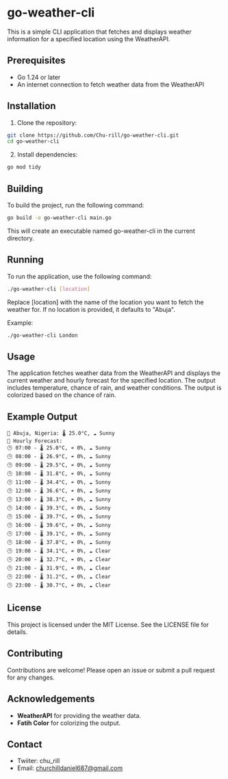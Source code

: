 # go-weather-cli

This is a simple CLI application that fetches and displays weather information for a specified location using the WeatherAPI.

## Prerequisites

- Go 1.24 or later
- An internet connection to fetch weather data from the WeatherAPI

## Installation

1. Clone the repository:

```bash
git clone https://github.com/Chu-rill/go-weather-cli.git
cd go-weather-cli
```

2. Install dependencies:

```bash
go mod tidy
```

## Building

To build the project, run the following command:

```bash
go build -o go-weather-cli main.go
```

This will create an executable named go-weather-cli in the current directory.

## Running

To run the application, use the following command:

```bash
./go-weather-cli [location]
```

Replace [location] with the name of the location you want to fetch the weather for. If no location is provided, it defaults to "Abuja".

Example:

```bash
./go-weather-cli London
```

## Usage

The application fetches weather data from the WeatherAPI and displays the current weather and hourly forecast for the specified location. The output includes temperature, chance of rain, and weather conditions. The output is colorized based on the chance of rain.

## Example Output

```
📍 Abuja, Nigeria: 🌡️ 25.0°C, ☁️ Sunny
📅 Hourly Forecast:
🕒 07:00 - 🌡️ 25.0°C, ☔ 0%, ☁️ Sunny
🕒 08:00 - 🌡️ 26.9°C, ☔ 0%, ☁️ Sunny
🕒 09:00 - 🌡️ 29.5°C, ☔ 0%, ☁️ Sunny
🕒 10:00 - 🌡️ 31.8°C, ☔ 0%, ☁️ Sunny
🕒 11:00 - 🌡️ 34.4°C, ☔ 0%, ☁️ Sunny
🕒 12:00 - 🌡️ 36.6°C, ☔ 0%, ☁️ Sunny
🕒 13:00 - 🌡️ 38.3°C, ☔ 0%, ☁️ Sunny
🕒 14:00 - 🌡️ 39.3°C, ☔ 0%, ☁️ Sunny
🕒 15:00 - 🌡️ 39.7°C, ☔ 0%, ☁️ Sunny
🕒 16:00 - 🌡️ 39.6°C, ☔ 0%, ☁️ Sunny
🕒 17:00 - 🌡️ 39.1°C, ☔ 0%, ☁️ Sunny
🕒 18:00 - 🌡️ 37.8°C, ☔ 0%, ☁️ Sunny
🕒 19:00 - 🌡️ 34.1°C, ☔ 0%, ☁️ Clear
🕒 20:00 - 🌡️ 32.7°C, ☔ 0%, ☁️ Clear
🕒 21:00 - 🌡️ 31.9°C, ☔ 0%, ☁️ Clear
🕒 22:00 - 🌡️ 31.2°C, ☔ 0%, ☁️ Clear
🕒 23:00 - 🌡️ 30.7°C, ☔ 0%, ☁️ Clear
```

## License

This project is licensed under the MIT License. See the LICENSE file for details.

## Contributing

Contributions are welcome! Please open an issue or submit a pull request for any changes.

## Acknowledgements

- **WeatherAPI** for providing the weather data.
- **Fatih Color** for colorizing the output.

## Contact

- Twiiter: chu_rill
- Email: churchilldaniel687@gmail.com
